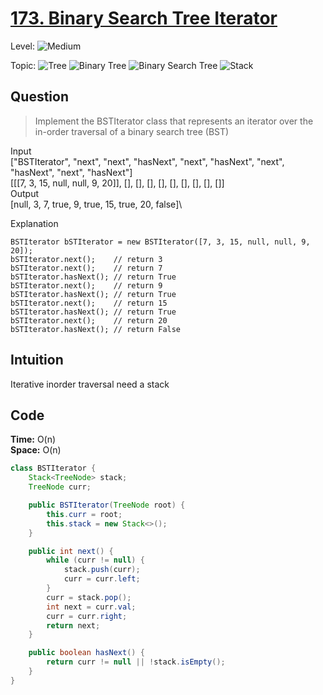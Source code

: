 # [173. Binary Search Tree Iterator](https://leetcode.com/problems/binary-search-tree-iterator/)

Level:
![Medium](https://img.shields.io/badge/-Medium-ff8000)

Topic:
![Tree](https://img.shields.io/badge/-Tree-70db70)
![Binary Tree](https://img.shields.io/badge/-Binary_Tree-5cd65c)
![Binary Search Tree](https://img.shields.io/badge/-Binary_Search_Tree-2eb82e)
![Stack](https://img.shields.io/badge/-Stack-3399ff)

## Question

> Implement the BSTIterator class that represents an iterator over the in-order traversal of a binary search tree (BST)

Input \
["BSTIterator", "next", "next", "hasNext", "next", "hasNext", "next", "hasNext", "next", "hasNext"]\
[[[7, 3, 15, null, null, 9, 20]], [], [], [], [], [], [], [], [], []]\
Output\
[null, 3, 7, true, 9, true, 15, true, 20, false]\

Explanation

```
BSTIterator bSTIterator = new BSTIterator([7, 3, 15, null, null, 9, 20]);
bSTIterator.next();    // return 3
bSTIterator.next();    // return 7
bSTIterator.hasNext(); // return True
bSTIterator.next();    // return 9
bSTIterator.hasNext(); // return True
bSTIterator.next();    // return 15
bSTIterator.hasNext(); // return True
bSTIterator.next();    // return 20
bSTIterator.hasNext(); // return False
```

## Intuition

Iterative inorder traversal need a stack

## Code

**Time:** O(n) \
**Space:** O(n)

```java
class BSTIterator {
    Stack<TreeNode> stack;
    TreeNode curr;

    public BSTIterator(TreeNode root) {
        this.curr = root;
        this.stack = new Stack<>();
    }

    public int next() {
        while (curr != null) {
            stack.push(curr);
            curr = curr.left;
        }
        curr = stack.pop();
        int next = curr.val;
        curr = curr.right;
        return next;
    }

    public boolean hasNext() {
        return curr != null || !stack.isEmpty();
    }
}
```
